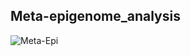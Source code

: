 ## __Meta-epigenome_analysis__

![Meta-Epi](https://user-images.githubusercontent.com/39515472/143149711-66a11b4e-cdfa-45fe-b541-3cf3f8788fbc.png)
